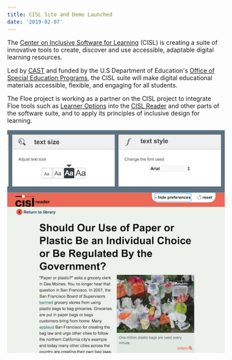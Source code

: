 ```yaml
---
title: CISL Site and Demo Launched
date: '2019-02-07'
---
```

The [Center on Inclusive Software for Learning](http://cisl.cast.org/)
(CISL) is creating a suite of innovative tools to create, discover and use accessible,
adaptable digital learning resources.

Led by [CAST](http://www.cast.org/) and funded by the U.S Department of
Education's [Office of Special Education Programs](https://www2.ed.gov/about/offices/list/osers/osep/),
the CISL suite will make digital educational materials accessible, flexible, and engaging for all students.

The Floe project is working as a partner on the CISL project to integrate Floe tools
such as [Learner Options](https://build.fluidproject.org/infusion/demos/prefsFramework/) into the
[CISL Reader](http://cisl-demo.cast.org/index-readium.html?pub=serp-paper-or-plastic) and other parts of the software suite,
and to apply its principles of inclusive design for learning.

<a href="http://cisl-demo.cast.org/index-readium.html?pub=serp-paper-or-plastic">
<img src="images/CISL-reader.png" alt="Screenshot
of the CISL Reader demo" /></a>
